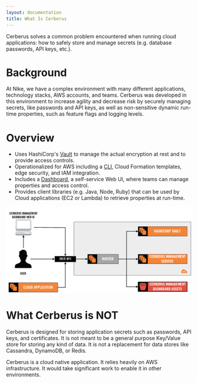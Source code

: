 ```yaml
---
layout: documentation
title: What Is Cerberus
---
```


Cerberus solves a common problem encountered when running cloud applications: how to safely store and manage secrets 
(e.g. database passwords, API keys, etc.).

# Background

At Nike, we have a complex environment with many different applications, technology stacks, AWS accounts, and teams.  Cerberus
was developed in this environment to increase agility and decrease risk by securely managing secrets, like passwords
and API keys, as well as non-sensitive dynamic run-time properties, such as feature flags and logging levels.

# Overview

-  Uses HashiCorp's [Vault](architecture/vault) to manage the actual encryption at rest and to provide access controls.
-  Operationalized for AWS including a [CLI](administration-guide/lifecycle-management-cli), Cloud Formation templates, edge security, and IAM integration.
-  Includes a [Dashboard](user-guide/dashboard), a self-service Web UI, where teams can manage properties and access control.
-  Provides client libraries (e.g. Java, Node, Ruby) that can be used by Cloud applications (EC2 or Lambda) to retrieve properties at run-time.

<img src="../images/arch-diagrams/cerberus-core-components-hlo.png" />

# What Cerberus is NOT

Cerberus is designed for storing application secrets such as passwords, API keys, and certificates. It is not meant to 
be a general purpose Key/Value store for storing any kind of data. It is not a replacement for data stores like 
Cassandra, DynamoDB, or Redis.

Cerberus is a cloud native application.  It relies heavily on AWS infrastructure.  It would take significant work to 
enable it in other environments.
